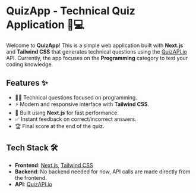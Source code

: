 # QuizApp - Technical Quiz Application 🎯💻

Welcome to **QuizApp**! This is a simple web application built with **Next.js** and **Tailwind CSS** that generates technical questions using the [QuizAPI.io](https://quizapi.io/) API. Currently, the app focuses on the **Programming** category to test your coding knowledge.

## Features ✨

- 🧑‍💻 Technical questions focused on programming.
- ⚡️ Modern and responsive interface with **Tailwind CSS**.
- 🚀 Built using **Next.js** for fast performance.
- ✅ Instant feedback on correct/incorrect answers.
- 🏆 Final score at the end of the quiz.

## Tech Stack 🛠️

- **Frontend**: [Next.js](https://nextjs.org/), [Tailwind CSS](https://tailwindcss.com/)
- **Backend**: No backend needed for now, API calls are made directly from the frontend.
- **API**: [QuizAPI.io](https://quizapi.io/)
